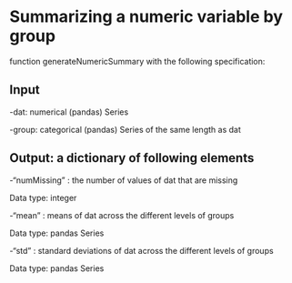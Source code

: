 # Summarizing a numeric variable by group

function generateNumericSummary with the following specification:

## Input

-dat: numerical (pandas) Series

-group: categorical (pandas) Series of the same length as  dat

## Output: a dictionary of following elements

-“numMissing” : the number of values of  dat  that are missing

Data type: integer

-“mean” : means of  dat  across the different levels of  groups

Data type: pandas Series

-“std” : standard deviations of  dat  across the different levels of  groups

Data type: pandas Series
